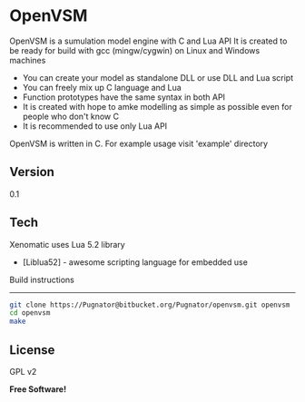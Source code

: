OpenVSM
=========

OpenVSM is a sumulation model engine with C and Lua API
It is created to be ready for build with gcc (mingw/cygwin) on Linux and Windows machines

  - You can create your model as standalone DLL or use DLL and Lua script
  - You can freely mix up C language and Lua
  - Function prototypes have the same syntax in both API
  - It is created with hope to amke modelling as simple as possible even for people who
  don't know C
  - It is recommended to use only Lua API

OpenVSM is written in C.
For example usage visit 'example' directory

Version
----

0.1

Tech
-----------

Xenomatic uses Lua 5.2 library

* [Liblua52] - awesome scripting language for embedded use

Build instructions

--------------

```sh
git clone https://Pugnator@bitbucket.org/Pugnator/openvsm.git openvsm
cd openvsm
make
```


License
----

GPL v2


**Free Software!**
